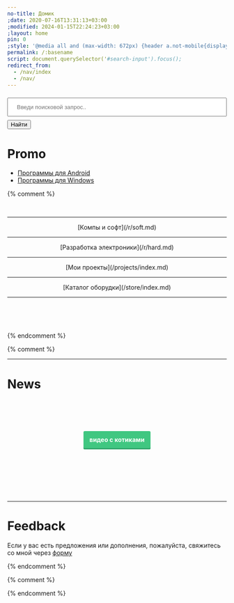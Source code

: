 ```yaml
---
no-title: Домик
;date: 2020-07-16T13:31:13+03:00
;modified: 2024-01-15T22:24:23+03:00
;layout: home
pin: 0
;style: '@media all and (max-width: 672px) {header a.not-mobile{display: none;}} h2.title {display: none}'
permalink: /:basename
script: document.querySelector('#search-input').focus();
redirect_from: 
  - /nav/index
  - /nav/
---
```



<form id="search-input-form" name="search" method="get" action="/search">
<input id="search-input" type="search" name="q" placeholder="Введи поисковой запрос.." style="width: 100%; padding: 12px 20px; margin: 8px 0; box-sizing: border-box;">
<button type="submit">Найти</button> 
</form>


# Promo
- [Программы для Android](/r/android)
- [Программы для Windows](/r/windows)





{% comment %}

<div style="text-align: center;">
<br>
<hr>
[Компы и софт](/r/soft.md)
<hr>
[Разработка электроники](/r/hard.md)
<hr>
[Мои проекты](/projects/index.md)
<hr>
[Каталог оборудки](/store/index.md)
<hr>
<br>
<br>
<br>
</div>



<!--
<header class="page-header" role="banner" markdown="0">
<h1 class="project-name">{{ page.title }}</h1>
<h2 class="project-tagline">Инфа об электронике и технике</h2>
	<div id="nav">
		<a href="{{ '/index.html' | relative_url }}" title="Домой" class="btn not-mobile">🏠</a>
		<a href="{{ '/r/' | relative_url }}" title="Хліб" class="btn">💛 Статьи</a>
		<a href="{{ '/projects/' | relative_url }}" title="Сіль" class="btn">💾 Проекты</a>
		<a href="{{ '/shop/' | relative_url }}" title="Вода" class="btn">😎 Железки</a>
		<a href="{{ '/blog/' | relative_url }}" title="Козацька їда" class="btn">🎮 Блог</a>
		<a href="{{ '/search' | relative_url }}" title="Поиск" class="btn">🔍</a>
	</div>
</header>

<main id="content" class="main-content" role="main" markdown="1">





<br><br>
<div style="text-align: center;">
<h2><strong>Передаем лайки за просмотр</strong></h2>
</div>
<br><br><br><br><br>
-->
{% endcomment %}

{% comment %}

---

# News

<style>
a.button7 {
  font-weight: 700;
  color: white;
  text-decoration: none;
  padding: .8em 1em calc(.8em + 3px);
  border-radius: 3px;
  background: rgb(64,199,129);
  box-shadow: 0 -3px rgb(53,167,110) inset;
  transition: 0.2s;
  line-height: 4;
  margin-left: 10px;
  margin-right: 10px;
} 
a.button7:hover { background: rgb(53, 167, 110); }
a.button7:active {
  background: rgb(33,147,90);
  box-shadow: 0 3px rgb(33,147,90) inset;
}
a.not_prefer{
  background: rgb(128 205 165);
}
</style>



<br><br><br>
<div style="text-align: center;">
<a class="button7" href="https://memcdn.t.me" title="мяу">видео&nbsp;с&nbsp;котиками</a>
</div>


<br><br><br><br><br>


---

# Feedback

Если у вас есть предложения или дополнения, пожалуйста, свяжитесь со мной через [форму](https://forms.gle/UCfDCJHZsGKu5AHf7)

{% endcomment %}



{% comment %}
<!--
<footer class="site-footer" markdown="0">
<span class="site-footer-owner">
{{ site.copyright | default: "©" }}  <a href="/about">{{ site.github.owner_name }}</a>.
</span>
<span>Made with GitHub Pages
-->
<!-- <a href="{{ site.github.repository_url }}">GitHub Pages</a>-->
<!--
</span>
<div>
<a href="https://github.com/Feelcame/feelcame.github.io/tree/master" style="color: #cccccc47;">[edit]</a>
</div>
<br><br><br><br><br>
	
</footer>
</main>
-->
{% endcomment %}
